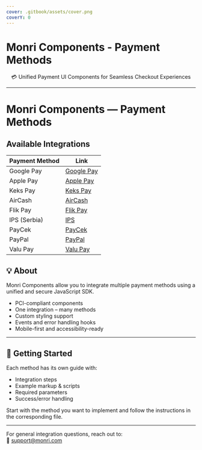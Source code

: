 ```yaml
---
cover: .gitbook/assets/cover.png
coverY: 0
---
```


# Monri Components - Payment Methods

<p align="center">
  💳 Unified Payment UI Components for Seamless Checkout Experiences
</p>

---

# Monri Components — Payment Methods

## Available Integrations

| Payment Method | Link                                     |
|----------------|------------------------------------------|
| Google Pay     | [Google Pay](google-pay.md)              |
| Apple Pay      | [Apple Pay](apple-pay.md)                |
| Keks Pay       | [Keks Pay](keks-pay.md)                  |
| AirCash        | [AirCash](aircash.md)                    |
| Flik Pay       | [Flik Pay](flik-pay.md)                  |
| IPS (Serbia)   | [IPS](instant-payments-serbia-ips-rs.md) |
| PayCek         | [PayCek](paycek.md)                      |
| PayPal         | [PayPal](paypal.md)                      |
| Valu Pay       | [Valu Pay](valu-pay.md)                  |

## 💡 About

Monri Components allow you to integrate multiple payment methods using a unified and secure JavaScript SDK.

- PCI-compliant components
- One integration – many methods
- Custom styling support
- Events and error handling hooks
- Mobile-first and accessibility-ready

---

## 🚀 Getting Started

Each method has its own guide with:

- Integration steps
- Example markup & scripts
- Required parameters
- Success/error handling

Start with the method you want to implement and follow the instructions in the corresponding file.

---

For general integration questions, reach out to:  
📩 [support@monri.com](mailto:support@monri.com)




